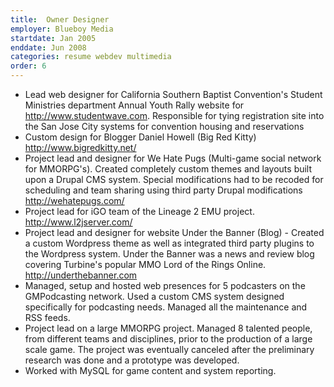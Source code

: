 ```yaml
---
title:  Owner Designer
employer: Blueboy Media
startdate: Jan 2005
enddate: Jun 2008
categories: resume webdev multimedia
order: 6
---
```


<!-- Specialized in custom installments of content management systems making the daily maintenance of the client's site easier.

Technologies used in day-to-day operations:
Apache Server, MySQL, PHP, CMS and Blog apps such as Wordpress, Drupal, PHPBB, PHPNuke.

Projects: -->

  - Lead web designer for California Southern Baptist Convention's Student Ministries department Annual Youth Rally website for http://www.studentwave.com. Responsible for tying registration site into the San Jose City systems for convention housing and reservations 
  - Custom design for Blogger Daniel Howell (Big Red Kitty) http://www.bigredkitty.net/
  - Project lead and designer for We Hate Pugs (Multi-game social network for MMORPG's). Created completely custom themes and layouts built upon a Drupal CMS system. Special modifications had to be recoded for scheduling and team sharing using third party Drupal modifications http://wehatepugs.com/ 
  - Project lead for iGO team of the Lineage 2 EMU project. http://www.l2jserver.com/
  - Project lead and designer for website Under the Banner (Blog) - Created a custom Wordpress theme as well as integrated third party plugins to the Wordpress system. Under the Banner was a news and review blog covering Turbine's popular MMO Lord of the Rings Online. http://underthebanner.com
  - Managed, setup and hosted web presences for 5 podcasters on the GMPodcasting network. Used a custom CMS system designed specifically for podcasting needs. Managed all the maintenance and RSS feeds.
  - Project lead on a large MMORPG project. Managed 8 talented people, from different teams and disciplines, prior to the production of a large scale game. The project was eventually canceled after the preliminary research was done and a prototype was developed.
  - Worked with MySQL for game content and system reporting.